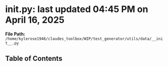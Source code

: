 # __init__.py: last updated 04:45 PM on April 16, 2025

**File Path:** `/home/kylerose1946/claudes_toolbox/WIP/test_generator/utils/data/__init__.py`

## Table of Contents
